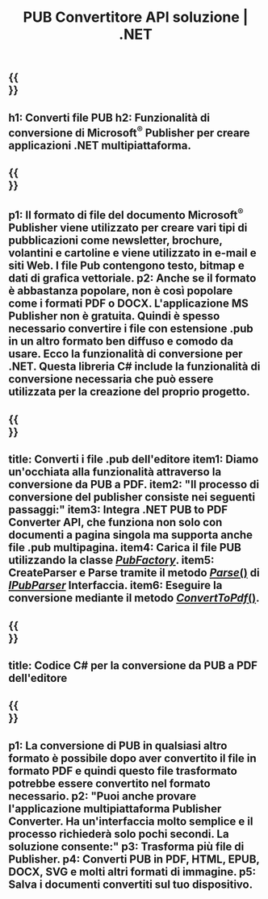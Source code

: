 ﻿---
translation: true
template: /_templates/conversion-net.md
title: PUB Convertitore API soluzione | .NET
url: /net/conversion/
description: Converti i file di Microsoft Publisher a livello di codice tramite la libreria C#. Semplice soluzione API per creare il tuo progetto .NET convertitore PUB.
metakeywords: convertitore pub net, converti file pub net, convertitore pub c#, converti file pub c#
family: pub
platformtag: net
feature: conversion
---

{{<section banner>}}
---
h1: Converti file PUB
h2: Funzionalità di conversione di Microsoft<sup>®</sup> Publisher per creare applicazioni .NET multipiattaforma.
---

{{<section overview>}}
---
p1: Il formato di file del documento Microsoft<sup>®</sup> Publisher viene utilizzato per creare vari tipi di pubblicazioni come newsletter, brochure, volantini e cartoline e viene utilizzato in e-mail e siti Web. I file Pub contengono testo, bitmap e dati di grafica vettoriale.
p2: Anche se il formato è abbastanza popolare, non è così popolare come i formati PDF o DOCX. L'applicazione MS Publisher non è gratuita. Quindi è spesso necessario convertire i file con estensione .pub in un altro formato ben diffuso e comodo da usare. Ecco la funzionalità di conversione per .NET. Questa libreria C# include la funzionalità di conversione necessaria che può essere utilizzata per la creazione del proprio progetto.
---

{{<section feature1>}}
---
title: Converti i file .pub dell'editore
item1: Diamo un'occhiata alla funzionalità attraverso la conversione da PUB a PDF.
item2: "Il processo di conversione del publisher consiste nei seguenti passaggi:"
item3: Integra .NET PUB to PDF Converter API, che funziona non solo con documenti a pagina singola ma supporta anche file .pub multipagina.
item4: Carica il file PUB utilizzando la classe [*PubFactory*](https://reference.aspose.com/pub/net/aspose.pub/pubfactory/).
item5: CreateParser e Parse tramite il metodo [*Parse*()](https://reference.aspose.com/pub/net/aspose.pub/ipubparser/parse/) di [*IPubParser*](https://reference.aspose.com/pub/net/aspose.pub/ipubparser/) Interfaccia.
item6: Eseguire la conversione mediante il metodo [*ConvertToPdf*()](https://reference.aspose.com/pub/net/aspose.pub/ipdfconverter/converttopdf/).
---

{{<section codeexample>}}
---
title: Codice C# per la conversione da PUB a PDF dell'editore
---

{{<section summary>}}
---
p1: La conversione di PUB in qualsiasi altro formato è possibile dopo aver convertito il file in formato PDF e quindi questo file trasformato potrebbe essere convertito nel formato necessario.
p2: "Puoi anche provare l'applicazione multipiattaforma Publisher Converter. Ha un'interfaccia molto semplice e il processo richiederà solo pochi secondi. La soluzione consente:"
p3: Trasforma più file di Publisher.
p4: Converti PUB in PDF, HTML, EPUB, DOCX, SVG e molti altri formati di immagine.
p5: Salva i documenti convertiti sul tuo dispositivo.
---
